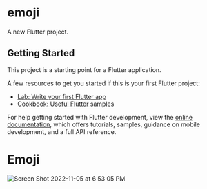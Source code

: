 # emoji

A new Flutter project.

## Getting Started

This project is a starting point for a Flutter application.

A few resources to get you started if this is your first Flutter project:

- [Lab: Write your first Flutter app](https://docs.flutter.dev/get-started/codelab)
- [Cookbook: Useful Flutter samples](https://docs.flutter.dev/cookbook)

For help getting started with Flutter development, view the
[online documentation](https://docs.flutter.dev/), which offers tutorials,
samples, guidance on mobile development, and a full API reference.
# Emoji

![Screen Shot 2022-11-05 at 6 53 05 PM](https://user-images.githubusercontent.com/62867486/200147524-11ab2618-da9d-4715-8cc6-430361019215.png)
